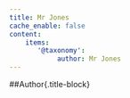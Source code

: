 ```yaml
---
title: Mr Jones
cache_enable: false
content:
    items:
       '@taxonomy':
            author: Mr Jones
---
```

##Author{.title-block} 


